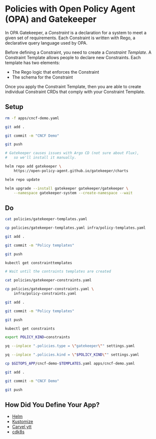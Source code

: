 # Policies with Open Policy Agent (OPA) and Gatekeeper

In OPA Gatekeeper, a *Constraint* is a declaration for a system to meet a given set of requirements. Each Constraint is written with Rego, a declarative query language used by OPA.

Before defining a Constraint, you need to create a *Constraint Template*. A Constraint Template allows people to declare new Constraints. Each template has two elements:
* The Rego logic that enforces the Constraint
* The schema for the Constraint

Once you apply the Constraint Template, then you are able to create individual Constraint CRDs that comply with your Constraint Template.


## Setup

```bash
rm -f apps/cncf-demo.yaml

git add .

git commit -m "CNCF Demo"

git push

# Gatekeeper causes issues with Argo CD (not sure about Flux),
#   so we'll install it manually.

helm repo add gatekeeper \
    https://open-policy-agent.github.io/gatekeeper/charts

helm repo update

helm upgrade --install gatekeeper gatekeeper/gatekeeper \
    --namespace gatekeeper-system --create-namespace --wait
```

## Do

```bash
cat policies/gatekeeper-templates.yaml

cp policies/gatekeeper-templates.yaml infra/policy-templates.yaml

git add .

git commit -m "Policy templates"

git push

kubectl get constrainttemplates

# Wait until the contraints templates are created

cat policies/gatekeeper-constraints.yaml

cp policies/gatekeeper-constraints.yaml \
    infra/policy-constraints.yaml

git add .

git commit -m "Policy templates"

git push

kubectl get constraints

export POLICY_KIND=constraints

yq --inplace ".policies.type = \"gatekeeper\"" settings.yaml

yq --inplace ".policies.kind = \"$POLICY_KIND\"" settings.yaml

cp $GITOPS_APP/cncf-demo-$TEMPLATES.yaml apps/cncf-demo.yaml

git add .

git commit -m "CNCF Demo"

git push
```

## How Did You Define Your App?

* [Helm](helm.md)
* [Kustomize](kustomize.md)
* [Carvel ytt](carvel.md)
* [cdk8s](cdk8s.md)
